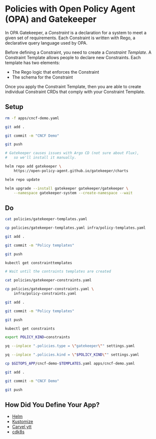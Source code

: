 # Policies with Open Policy Agent (OPA) and Gatekeeper

In OPA Gatekeeper, a *Constraint* is a declaration for a system to meet a given set of requirements. Each Constraint is written with Rego, a declarative query language used by OPA.

Before defining a Constraint, you need to create a *Constraint Template*. A Constraint Template allows people to declare new Constraints. Each template has two elements:
* The Rego logic that enforces the Constraint
* The schema for the Constraint

Once you apply the Constraint Template, then you are able to create individual Constraint CRDs that comply with your Constraint Template.


## Setup

```bash
rm -f apps/cncf-demo.yaml

git add .

git commit -m "CNCF Demo"

git push

# Gatekeeper causes issues with Argo CD (not sure about Flux),
#   so we'll install it manually.

helm repo add gatekeeper \
    https://open-policy-agent.github.io/gatekeeper/charts

helm repo update

helm upgrade --install gatekeeper gatekeeper/gatekeeper \
    --namespace gatekeeper-system --create-namespace --wait
```

## Do

```bash
cat policies/gatekeeper-templates.yaml

cp policies/gatekeeper-templates.yaml infra/policy-templates.yaml

git add .

git commit -m "Policy templates"

git push

kubectl get constrainttemplates

# Wait until the contraints templates are created

cat policies/gatekeeper-constraints.yaml

cp policies/gatekeeper-constraints.yaml \
    infra/policy-constraints.yaml

git add .

git commit -m "Policy templates"

git push

kubectl get constraints

export POLICY_KIND=constraints

yq --inplace ".policies.type = \"gatekeeper\"" settings.yaml

yq --inplace ".policies.kind = \"$POLICY_KIND\"" settings.yaml

cp $GITOPS_APP/cncf-demo-$TEMPLATES.yaml apps/cncf-demo.yaml

git add .

git commit -m "CNCF Demo"

git push
```

## How Did You Define Your App?

* [Helm](helm.md)
* [Kustomize](kustomize.md)
* [Carvel ytt](carvel.md)
* [cdk8s](cdk8s.md)
